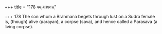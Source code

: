 +++
title = "178 यम् ब्राह्मणस्"

+++
178	The son whom a Brahmana begets through lust on a Sudra female is, (though) alive (parayan), a corpse (sava), and hence called a Parasava (a living corpse).